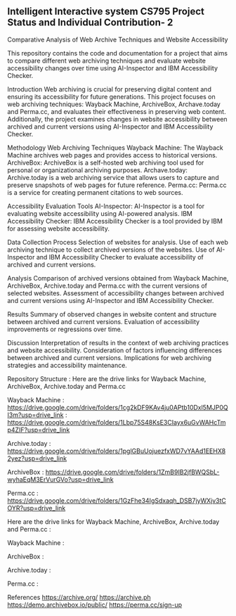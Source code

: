## Intelligent Interactive system CS795 Project Status and Individual Contribution- 2


Comparative Analysis of Web Archive Techniques and Website Accessibility

This repository contains the code and documentation for a project that aims to compare different web archiving techniques and evaluate website accessibility changes over time using AI-Inspector and IBM Accessibility Checker.


Introduction
Web archiving is crucial for preserving digital content and ensuring its accessibility for future generations. This project focuses on web archiving techniques: Wayback Machine, ArchiveBox, Archave.today and Perma.cc, and evaluates their effectiveness in preserving web content. Additionally, the project examines changes in website accessibility between archived and current versions using AI-Inspector and IBM Accessibility Checker.



Methodology
Web Archiving Techniques
Wayback Machine: The Wayback Machine archives web pages and provides access to historical versions.
ArchiveBox: ArchiveBox is a self-hosted web archiving tool used for personal or organizational archiving purposes.
Archave.today: Archive.today is a web archiving service that allows users to capture and preserve snapshots of web pages for future reference.
Perma.cc: Perma.cc is a service for creating permanent citations to web sources.



Accessibility Evaluation Tools
AI-Inspector: AI-Inspector is a tool for evaluating website accessibility using AI-powered analysis.
IBM Accessibility Checker: IBM Accessibility Checker is a tool provided by IBM for assessing website accessibility.


Data Collection Process
Selection of websites for analysis.
Use of each web archiving technique to collect archived versions of the websites.
Use of AI-Inspector and IBM Accessibility Checker to evaluate accessibility of archived and current versions.

Analysis
Comparison of archived versions obtained from Wayback Machine, ArchiveBox, Archive.today and Perma.cc with the current versions of selected websites.
Assessment of accessibility changes between archived and current versions using AI-Inspector and IBM Accessibility Checker.

Results
Summary of observed changes in website content and structure between archived and current versions.
Evaluation of accessibility improvements or regressions over time.

Discussion
Interpretation of results in the context of web archiving practices and website accessibility.
Consideration of factors influencing differences between archived and current versions.
Implications for web archiving strategies and accessibility maintenance.


Repository Structure : Here are the drive links for Wayback Machine, ArchiveBox, Archive.today and Perma.cc

Wayback Machine : https://drive.google.com/drive/folders/1cg2kDF9KAv4ju0APtb10Dxl5MJP0QI3m?usp=drive_link
                : https://drive.google.com/drive/folders/1Lbp75S48KsE3CIayx6uGvWAHcTmp4ZIF?usp=drive_link

Archive.today   : https://drive.google.com/drive/folders/1pglGBuUojuezfxWD7vYAAd1EEHX82yez?usp=drive_link

ArchiveBox      : https://drive.google.com/drive/folders/1ZmB9IB2jfBWQSbL-wyhaEqM3ErVurGVo?usp=drive_link

Perma.cc        : https://drive.google.com/drive/folders/1GzFhe34IgSdxaqh_DSB7jyWXjv3tCOYR?usp=drive_link
     
Here are the drive links for Wayback Machine, ArchiveBox, Archive.today and Perma.cc :

Wayback Machine : 

ArchiveBox : 

Archive.today : 

Perma.cc : 

References
https://archive.org/
https://archive.ph
https://demo.archivebox.io/public/
https://perma.cc/sign-up
